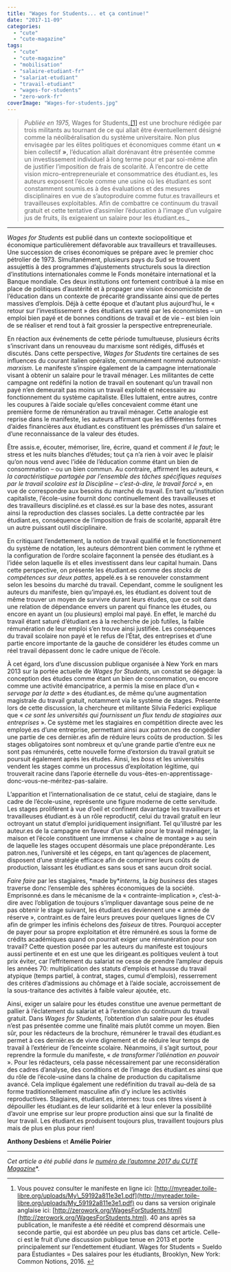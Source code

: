```yaml
---
title: "Wages for Students... et ça continue!"
date: "2017-11-09"
categories: 
  - "cute"
  - "cute-magazine"
tags: 
  - "cute"
  - "cute-magazine"
  - "mobilisation"
  - "salaire-etudiant-fr"
  - "salariat-etudiant"
  - "travail-etudiant"
  - "wages-for-students"
  - "zero-work-fr"
coverImage: "Wages-for-students.jpg"
---
```


> _Publiée en 1975,_ Wages for Students_[\[1\]](#fn1) est une brochure rédigée par trois militants au tournant de ce qui allait être éventuellement désigné comme la néolibéralisation du système universitaire. Non plus envisagée par les élites politiques et économiques comme étant un **«** bien collectif **»**, l’éducation allait dorénavant être présentée comme un investissement individuel à long terme pour et par soi-même afin de justifier l’imposition de frais de scolarité. À l’encontre de cette vision micro-entrepreneuriale et consommatrice des étudiant.es, les auteurs exposent l’école comme une usine où les étudiant.es sont constamment soumis.es à des évaluations et des mesures disciplinaires en vue de s’autoproduire comme futur.es travailleurs et travailleuses exploitables. Afin de combattre ce continuum du travail gratuit et cette tentative d’assimiler l’éducation à l’image d’un vulgaire jus de fruits, ils exigeaient un salaire pour les étudiant.es._

* * *

_Wages for Students_ est publié dans un contexte sociopolitique et économique particulièrement défavorable aux travailleurs et travailleuses. Une succession de crises économiques se prépare avec le premier choc pétrolier de 1973. Simultanément, plusieurs pays du Sud se trouvent assujettis à des programmes d’ajustements structurels sous la direction d’institutions internationales comme le Fonds monétaire international et la Banque mondiale. Ces deux institutions ont fortement contribué à la mise en place de politiques d’austérité et à propager une vision économiciste de l’éducation dans un contexte de précarité grandissante ainsi que de pertes massives d’emplois. Déjà à cette époque et d’autant plus aujourd’hui, le « retour sur l’investissement » des étudiant.es vanté par les économistes – un emploi bien payé et de bonnes conditions de travail et de vie – est bien loin de se réaliser et rend tout à fait grossier la perspective entrepreneuriale.

En réaction aux événements de cette période tumultueuse, plusieurs écrits s’inscrivant dans un renouveau du marxisme sont rédigés, diffusés et discutés. Dans cette perspective, _Wages for Students_ tire certaines de ses influences du courant italien opéraïste, communément nommé _autonomist-marxism_. Le manifeste s’inspire également de la campagne internationale visant à obtenir un salaire pour le travail ménager. Les militantes de cette campagne ont redéfini la notion de travail en soutenant qu’un travail non payé n’en demeurait pas moins un travail exploité et nécessaire au fonctionnement du système capitaliste. Elles luttaient, entre autres, contre les coupures à l’aide sociale qu’elles concevaient comme étant une première forme de rémunération au travail ménager. Cette analogie est reprise dans le manifeste, les auteurs affirmant que les différentes formes d’aides financières aux étudiant.es constituent les prémisses d’un salaire et d’une reconnaissance de la valeur des études.

Être assis.e, écouter, mémoriser, lire, écrire, quand et comment _il le faut_; le stress et les nuits blanches d’études; tout ça n’a rien à voir avec le plaisir qu’on nous vend avec l’idée de l’éducation comme étant un bien de consommation – ou un bien commun. Au contraire, affirment les auteurs, « _la caractéristique partagée par l’ensemble des tâches spécifiques requises par le travail scolaire est la Discipline – c’est-à-dire, le travail forcé_ », en vue de correspondre aux besoins du marché du travail. En tant qu’institution capitaliste, l’école-usine fournit donc continuellement des travailleuses et des travailleurs discipliné.es et classé.es sur la base des notes, assurant ainsi la reproduction des classes sociales. La dette contractée par les étudiant.es, conséquence de l’imposition de frais de scolarité, apparaît être un autre puissant outil disciplinaire.

En critiquant l’endettement, la notion de travail qualifié et le fonctionnement du système de notation, les auteurs démontrent bien comment le rythme et la configuration de l’ordre scolaire façonnent la pensée des étudiant.es à l’idée selon laquelle ils et elles investissent dans leur capital humain. Dans cette perspective, on présente les étudiant.es comme des _stocks de compétences sur deux pattes_, appelé.es à se renouveler constamment selon les besoins du marché du travail. Cependant, comme le soulignent les auteurs du manifeste, bien qu’impayé.es, les étudiant.es doivent tout de même trouver un moyen de survivre durant leurs études, que ce soit dans une relation de dépendance envers un parent qui finance les études, ou encore en ayant un (ou plusieurs) emploi mal payé. En effet, le marché du travail étant saturé d’étudiant.es à la recherche de job futiles, la faible rémunération de leur emploi s’en trouve ainsi justifiée. Les conséquences du travail scolaire non payé et le refus de l’État, des entreprises et d’une partie encore importante de la gauche de considérer les études comme un réel travail dépassent donc le cadre unique de l’école.

À cet égard, lors d’une discussion publique organisée à New York en mars 2013 sur la portée actuelle de _Wages for Students_, un constat se dégage: la conception des études comme étant un bien de consommation, ou encore comme une activité émancipatrice, a permis la mise en place d’un « _servage par la dette_ » des étudiant.es, de même qu’une augmentation magistrale du travail gratuit, notamment via le système de stages. Présente lors de cette discussion, la chercheure et militante Silvia Federici explique que « _ce sont les universités qui fournissent un flux tendu de stagiaires aux entreprises_ ». Ce système met les stagiaires en compétition directe avec les employé.es d’une entreprise, permettant ainsi aux patron.nes de congédier une partie de ces dernièr.es afin de réduire leurs coûts de production. Si les stages obligatoires sont nombreux et qu’une grande partie d’entre eux ne sont pas rémunérés, cette nouvelle forme d’extorsion du travail gratuit se poursuit également après les études. Ainsi, les _boss_ et les universités vendent les stages comme un processus d’exploitation légitime, qui trouverait racine dans l’aporie éternelle du vous-êtes-en-apprentissage-donc-vous-ne-méritez-pas-salaire.

L’apparition et l’internationalisation de ce statut, celui de stagiaire, dans le cadre de l’école-usine, représente une figure moderne de cette servitude. Les stages prolifèrent à vue d’oeil et confinent davantage les travailleurs et travailleuses étudiant.es à un rôle reproductif, celui du travail gratuit en leur octroyant un statut d’emploi juridiquement insignifiant. Tel qu’illustré par les auteur.es de la campagne en faveur d’un salaire pour le travail ménager, la maison et l’école constituent une immense « chaîne de montage » au sein de laquelle les stages occupent désormais une place prépondérante. Les patron.nes, l’université et les cégeps, en tant qu’agences de placement, disposent d’une stratégie efficace afin de comprimer leurs coûts de production, laissant les étudiant.es sans sous et sans aucun droit social.

_Faire faire_ par les stagiaires, \*made by\*_interns_, la _big business_ des stages traverse donc l’ensemble des sphères économiques de la société. Emprisonné.es dans le mécanisme de la « contrainte-implication », c’est-à-dire avec l’obligation de toujours s’impliquer davantage sous peine de ne pas obtenir le stage suivant, les étudiant.es deviennent une « armée de réserve », contraint.es de faire leurs preuves pour quelques lignes de CV afin de grimper les infinis échelons des _faiseux_ de titres. Pourquoi accepter de payer pour sa propre exploitation et être rémunéré.es sous la forme de crédits académiques quand on pourrait exiger une rémunération pour son travail? Cette question posée par les auteurs du manifeste est toujours aussi pertinente et en est une que les dirigeant.es politiques veulent à tout prix éviter, car l’effritement du salariat ne cesse de prendre l’ampleur depuis les années 70: multiplication des statuts d’emplois et hausse du travail atypique (temps partiel, à contrat, stages, cumul d’emplois), resserrement des critères d’admissions au chômage et à l’aide sociale, accroissement de la sous-traitance des activités à faible valeur ajoutée, etc.

Ainsi, exiger un salaire pour les études constitue une avenue permettant de pallier à l’éclatement du salariat et à l’extension du continuum du travail gratuit. Dans _Wages for Students,_ l’obtention d’un salaire pour les études n’est pas présentée comme une finalité mais plutôt comme un moyen. Bien sûr, pour les rédacteurs de la brochure, rémunérer le travail des étudiant.es permet à ces dernièr.es de vivre dignement et de réduire leur temps de travail à l’extérieur de l’enceinte scolaire. Néanmoins, il s’agit surtout, pour reprendre la formule du manifeste, « _de transformer l’aliénation en pouvoir_ ». Pour les rédacteurs, cela passe nécessairement par une reconsidération des cadres d’analyse, des conditions et de l’image des étudiant.es ainsi que du rôle de l’école-usine dans la chaîne de production du capitalisme avancé. Cela implique également une redéfinition du travail au-delà de sa forme traditionnellement masculine afin d’y inclure les activités reproductives. Stagiaires, étudiant.es, internes: tous ces titres visent à dépouiller les étudiant.es de leur solidarité et à leur enlever la possibilité d’avoir une emprise sur leur propre production ainsi que sur la finalité de leur travail. Les étudiant.es produisent toujours plus, travaillent toujours plus mais de plus en plus pour rien!

**Anthony Desbiens** et **Amélie Poirier**

* * *

_Cet article a été publié dans le_ [_numéro de l’automne 2017 du CUTE Magazine_](https://issuu.com/cute-mv/docs/2017_09_cutemagazine_fr)\*.

* * *

1. Vous pouvez consulter le manifeste en ligne ici: [http://myreader.toile-libre.org/uploads/My\_59192a811e3e1.pdf](http://myreader.toile-libre.org/uploads/My_59192a811e3e1.pdf) ou dans sa version originale anglaise ici: [http://zerowork.org/WagesForStudents.html](http://zerowork.org/WagesForStudents.html). 40 ans après sa publication, le manifeste a été réédité et comprend désormais une seconde partie, qui est abordée un peu plus bas dans cet article. Celle-ci est le fruit d’une discussion publique tenue en 2013 et porte principalement sur l’endettement étudiant. Wages for Students = Sueldo para Estudiantes = Des salaires pour les étudiants, Brooklyn, New York: Common Notions, 2016. [↩︎](#fnref1)

